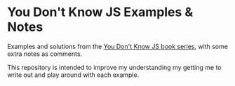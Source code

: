 # You Don't Know JS Examples & Notes
Examples and solutions from the [You Don't Know JS book series](https://github.com/getify/You-Dont-Know-JS), with some extra notes as comments.

This repository is intended to improve my understanding my getting me to write out and play around with each example.
